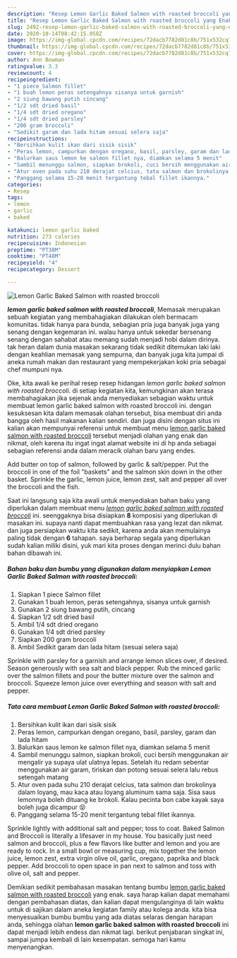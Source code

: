 ```yaml
---
description: "Resep Lemon Garlic Baked Salmon with roasted broccoli yang Enak"
title: "Resep Lemon Garlic Baked Salmon with roasted broccoli yang Enak"
slug: 2492-resep-lemon-garlic-baked-salmon-with-roasted-broccoli-yang-enak
date: 2020-10-14T08:42:15.058Z
image: https://img-global.cpcdn.com/recipes/72dacb7782d81c8b/751x532cq70/lemon-garlic-baked-salmon-with-roasted-broccoli-foto-resep-utama.jpg
thumbnail: https://img-global.cpcdn.com/recipes/72dacb7782d81c8b/751x532cq70/lemon-garlic-baked-salmon-with-roasted-broccoli-foto-resep-utama.jpg
cover: https://img-global.cpcdn.com/recipes/72dacb7782d81c8b/751x532cq70/lemon-garlic-baked-salmon-with-roasted-broccoli-foto-resep-utama.jpg
author: Ann Bowman
ratingvalue: 3.3
reviewcount: 4
recipeingredient:
- "1 piece Salmon fillet"
- "1 buah lemon peras setengahnya sisanya untuk garnish"
- "2 siung bawang putih cincang"
- "1/2 sdt dried basil"
- "1/4 sdt dried oregano"
- "1/4 sdt dried parsley"
- "200 gram broccoli"
- "Sedikit garam dan lada hitam sesuai selera saja"
recipeinstructions:
- "Bersihkan kulit ikan dari sisik sisik"
- "Peras lemon, campurkan dengan oregano, basil, parsley, garam dan lada hitam"
- "Balurkan saus lemon ke salmon fillet nya, diamkan selama 5 menit"
- "Sambil menunggu salmon, siapkan brokoli, cuci bersih menggunakan air mengalir ya supaya ulat ulatnya lepas. Setelah itu redam sebentar menggunakan air garam, tiriskan dan potong sesuai selera lalu rebus setengah matang"
- "Atur oven pada suhu 210 derajat celcius, tata salmon dan brokolinya dalam loyang, mau kaca atau loyang aluminum sama saja. Sisa saus lemonnya boleh dituang ke brokoli. Kalau pecinta bon cabe kayak saya boleh juga dicampur 😝"
- "Panggang selama 15-20 menit tergantung tebal fillet ikannya."
categories:
- Resep
tags:
- lemon
- garlic
- baked

katakunci: lemon garlic baked 
nutrition: 273 calories
recipecuisine: Indonesian
preptime: "PT38M"
cooktime: "PT48M"
recipeyield: "4"
recipecategory: Dessert

---
```



![Lemon Garlic Baked Salmon with roasted broccoli](https://img-global.cpcdn.com/recipes/72dacb7782d81c8b/751x532cq70/lemon-garlic-baked-salmon-with-roasted-broccoli-foto-resep-utama.jpg)

<b><i>lemon garlic baked salmon with roasted broccoli</i></b>, Memasak merupakan sebuah kegiatan yang membahagiakan dilakukan oleh bermacam komunitas. tidak hanya para bunda, sebagian pria juga banyak juga yang senang dengan kegemaran ini. walau hanya untuk sekedar bersenang senang dengan sahabat atau memang sudah menjadi hobi dalam dirinya. tak heran dalam dunia masakan sekarang tidak sedikit ditemukan laki laki dengan keahlian memasak yang sempurna, dan banyak juga kita jumpai di aneka rumah makan dan restaurant yang mempekerjakan koki pria sebagai chef mumpuni nya.

Oke, kita awali ke perihal resep resep hidangan <i>lemon garlic baked salmon with roasted broccoli</i>. di setiap kegiatan kita, kemungkinan akan terasa membahagiakan jika sejenak anda menyediakan sebagian waktu untuk membuat lemon garlic baked salmon with roasted broccoli ini. dengan kesuksesan kita dalam memasak olahan tersebut, bisa membuat diri anda bangga oleh hasil makanan kalian sendiri. dan juga disini dengan situs ini kalian akan mempunyai referensi untuk membuat menu <u>lemon garlic baked salmon with roasted broccoli</u> tersebut menjadi olahan yang enak dan nikmat, oleh karena itu ingat ingat alamat website ini di hp anda sebagai sebagian referensi anda dalam meracik olahan baru yang endes.

Add butter on top of salmon, followed by garlic &amp; salt/pepper. Put the broccoli in one of the foil &#34;baskets&#34; and the salmon skin down in the other basket. Sprinkle the garlic, lemon juice, lemon zest, salt and pepper all over the broccoli and the fish.


Saat ini langsung saja kita awali untuk menyediakan bahan baku yang diperlukan dalam membuat menu <u><i>lemon garlic baked salmon with roasted broccoli</i></u> ini. seenggaknya bisa disiapkan <b>8</b> komposisi yang diperlukan di masakan ini. supaya nanti dapat membuahkan rasa yang lezat dan nikmat. dan juga persiapkan waktu kita sedikit, karena anda akan memulainya paling tidak dengan <b>6</b> tahapan. saya berharap segala yang diperlukan sudah kalian miliki disini, yuk mari kita proses dengan merinci dulu bahan bahan dibawah ini.

<!--inarticleads1-->

##### Bahan baku dan bumbu yang digunakan dalam menyiapkan Lemon Garlic Baked Salmon with roasted broccoli:

1. Siapkan 1 piece Salmon fillet
1. Gunakan 1 buah lemon, peras setengahnya, sisanya untuk garnish
1. Gunakan 2 siung bawang putih, cincang
1. Siapkan 1/2 sdt dried basil
1. Ambil 1/4 sdt dried oregano
1. Gunakan 1/4 sdt dried parsley
1. Siapkan 200 gram broccoli
1. Ambil Sedikit garam dan lada hitam (sesuai selera saja)


Sprinkle with parsley for a garnish and arrange lemon slices over, if desired. Season generously with sea salt and black pepper. Rub the minced garlic over the salmon fillets and pour the butter mixture over the salmon and broccoli. Squeeze lemon juice over everything and season with salt and pepper. 

<!--inarticleads2-->

##### Tata cara membuat Lemon Garlic Baked Salmon with roasted broccoli:

1. Bersihkan kulit ikan dari sisik sisik
1. Peras lemon, campurkan dengan oregano, basil, parsley, garam dan lada hitam
1. Balurkan saus lemon ke salmon fillet nya, diamkan selama 5 menit
1. Sambil menunggu salmon, siapkan brokoli, cuci bersih menggunakan air mengalir ya supaya ulat ulatnya lepas. Setelah itu redam sebentar menggunakan air garam, tiriskan dan potong sesuai selera lalu rebus setengah matang
1. Atur oven pada suhu 210 derajat celcius, tata salmon dan brokolinya dalam loyang, mau kaca atau loyang aluminum sama saja. Sisa saus lemonnya boleh dituang ke brokoli. Kalau pecinta bon cabe kayak saya boleh juga dicampur 😝
1. Panggang selama 15-20 menit tergantung tebal fillet ikannya.


Sprinkle lightly with additional salt and pepper; toss to coat. Baked Salmon and Broccoli is literally a lifesaver in my house. You basically just need salmon and broccoli, plus a few flavors like butter and lemon and you are ready to rock. In a small bowl or measuring cup, mix together the lemon juice, lemon zest, extra virgin olive oil, garlic, oregano, paprika and black pepper. Add broccoli to open space in pan next to salmon and toss with olive oil, salt and pepper. 

Demikian sedikit pembahasan masakan tentang bumbu <u>lemon garlic baked salmon with roasted broccoli</u> yang enak. saya harap kalian dapat memahami dengan pembahasan diatas, dan kalian dapat mengulanginya di lain waktu untuk di sajikan dalam aneka kegiatan family atau kolega anda. kita bisa menyesuaikan bumbu bumbu yang ada diatas selaras dengan harapan anda, sehingga olahan <b>lemon garlic baked salmon with roasted broccoli</b> ini dapat menjadi lebih endess dan nikmat lagi. berikut penjabaran singkat ini, sampai jumpa kembali di lain kesempatan. semoga hari kamu menyenangkan.
